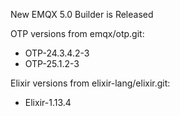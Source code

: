 New EMQX 5.0 Builder is Released

OTP versions from emqx/otp.git:

+ OTP-24.3.4.2-3
+ OTP-25.1.2-3

Elixir versions from elixir-lang/elixir.git:

+ Elixir-1.13.4
